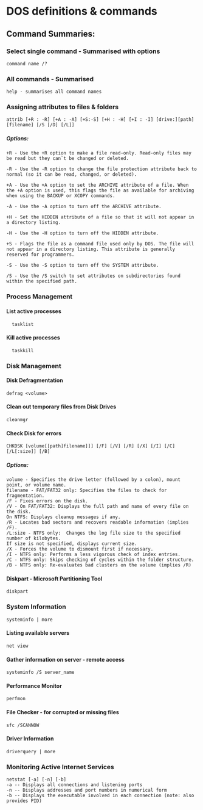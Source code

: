 DOS definitions & commands
==========================

Command Summaries:
------------------

### Select single command - Summarised with options

```DOS
command name /?

```

### All commands - Summarised

```DOS
help - summarises all command names
```

### Assigning attributes to files & folders

```DOS
attrib [+R : -R] [+A : -A] [+S:-S] [+H : -H] [+I : -I] [drive:][path][filename] [/S [/D] [/L]]

```

##### Options:

```
+R - Use the +R option to make a file read-only. Read-only files may be read but they can`t be changed or deleted.

-R - Use the -R option to change the file protection attribute back to normal (so it can be read, changed, or deleted).

+A - Use the +A option to set the ARCHIVE attribute of a file. When the +A option is used, this flags the file as available for archiving when using the BACKUP or XCOPY commands.

-A - Use the -A option to turn off the ARCHIVE attribute.

+H - Set the HIDDEN attribute of a file so that it will not appear in a directory listing.

-H - Use the -H option to turn off the HIDDEN attribute.

+S - Flags the file as a command file used only by DOS. The file will not appear in a directory listing. This attribute is generally reserved for programmers.

-S - Use the -S option to turn off the SYSTEM attribute.

/S - Use the /S switch to set attributes on subdirectories found within the specified path.

```

### Process Management

#### List active processes

```DOS
  tasklist
```

#### Kill active processes

```DOS
  taskkill

```

### Disk Management

#### Disk Defragmentation

```DOS
defrag <volume>
```

#### Clean out temporary files from Disk Drives

```DOS
cleanmgr
```

#### Check Disk for errors

```
CHKDSK [volume[[path]filename]]] [/F] [/V] [/R] [/X] [/I] [/C] [/L[:size]] [/B]
```

##### Options:

```
volume - Specifies the drive letter (followed by a colon), mount point, or volume name.
filename - FAT/FAT32 only: Specifies the files to check for fragmentation.
/F - Fixes errors on the disk.
/V - On FAT/FAT32: Displays the full path and name of every file on the disk.
On NTFS: Displays cleanup messages if any.
/R - Locates bad sectors and recovers readable information (implies /F).
/L:size - NTFS only:  Changes the log file size to the specified number of kilobytes.  
If size is not specified, displays current size.
/X - Forces the volume to dismount first if necessary.
/I - NTFS only: Performs a less vigorous check of index entries.
/C - NTFS only: Skips checking of cycles within the folder structure.
/B - NTFS only: Re-evaluates bad clusters on the volume (implies /R)
```

#### Diskpart - Microsoft Partitioning Tool

```
diskpart
```

### System Information

```
systeminfo | more
```

#### Listing available servers

```
net view
```

#### Gather information on server - remote access

```
systeminfo /S server_name
```

#### Performance Monitor

```
perfmon
```

#### File Checker - for corrupted or missing files

```
sfc /SCANNOW
```

#### Driver Information

```
driverquery | more
```

### Monitoring Active Internet Services

```
netstat [-a] [-n] [-b]
-a -- Displays all connections and listening ports
-n -- Displays addresses and port numbers in numerical form
-b -- Displays the executable involved in each connection (note: also provides PID)

```
